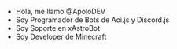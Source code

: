  - Hola, me llamo @ApoloDEV
 - Soy Programador de Bots de Aoi.js y Discord.js
 - Soy Soporte en xAstroBot
 - Soy Developer de Minecraft
